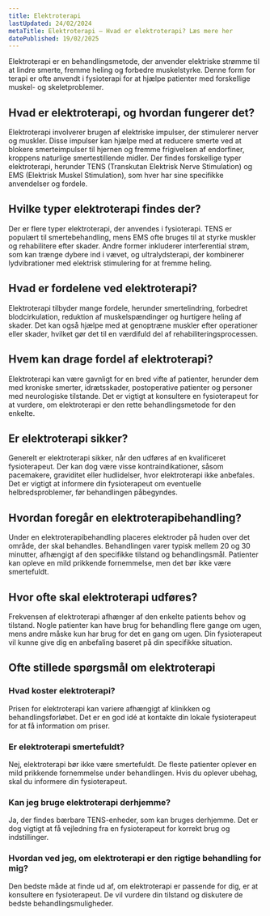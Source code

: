 ```yaml
---
title: Elektroterapi
lastUpdated: 24/02/2024
metaTitle: Elektroterapi – Hvad er elektroterapi? Læs mere her
datePublished: 19/02/2025
---
```


Elektroterapi er en behandlingsmetode, der anvender elektriske strømme til at lindre smerte, fremme heling og forbedre muskelstyrke. Denne form for terapi er ofte anvendt i fysioterapi for at hjælpe patienter med forskellige muskel- og skeletproblemer.

## Hvad er elektroterapi, og hvordan fungerer det?

Elektroterapi involverer brugen af elektriske impulser, der stimulerer nerver og muskler. Disse impulser kan hjælpe med at reducere smerte ved at blokere smerteimpulser til hjernen og fremme frigivelsen af endorfiner, kroppens naturlige smertestillende midler. Der findes forskellige typer elektroterapi, herunder TENS (Transkutan Elektrisk Nerve Stimulation) og EMS (Elektrisk Muskel Stimulation), som hver har sine specifikke anvendelser og fordele.

## Hvilke typer elektroterapi findes der?

Der er flere typer elektroterapi, der anvendes i fysioterapi. TENS er populært til smertebehandling, mens EMS ofte bruges til at styrke muskler og rehabilitere efter skader. Andre former inkluderer interferential strøm, som kan trænge dybere ind i vævet, og ultralydsterapi, der kombinerer lydvibrationer med elektrisk stimulering for at fremme heling.

## Hvad er fordelene ved elektroterapi?

Elektroterapi tilbyder mange fordele, herunder smertelindring, forbedret blodcirkulation, reduktion af muskelspændinger og hurtigere heling af skader. Det kan også hjælpe med at genoptræne muskler efter operationer eller skader, hvilket gør det til en værdifuld del af rehabiliteringsprocessen.

## Hvem kan drage fordel af elektroterapi?

Elektroterapi kan være gavnligt for en bred vifte af patienter, herunder dem med kroniske smerter, idrætsskader, postoperative patienter og personer med neurologiske tilstande. Det er vigtigt at konsultere en fysioterapeut for at vurdere, om elektroterapi er den rette behandlingsmetode for den enkelte.

## Er elektroterapi sikker?

Generelt er elektroterapi sikker, når den udføres af en kvalificeret fysioterapeut. Der kan dog være visse kontraindikationer, såsom pacemakere, graviditet eller hudlidelser, hvor elektroterapi ikke anbefales. Det er vigtigt at informere din fysioterapeut om eventuelle helbredsproblemer, før behandlingen påbegyndes.

## Hvordan foregår en elektroterapibehandling?

Under en elektroterapibehandling placeres elektroder på huden over det område, der skal behandles. Behandlingen varer typisk mellem 20 og 30 minutter, afhængigt af den specifikke tilstand og behandlingsmål. Patienter kan opleve en mild prikkende fornemmelse, men det bør ikke være smertefuldt.

## Hvor ofte skal elektroterapi udføres?

Frekvensen af elektroterapi afhænger af den enkelte patients behov og tilstand. Nogle patienter kan have brug for behandling flere gange om ugen, mens andre måske kun har brug for det en gang om ugen. Din fysioterapeut vil kunne give dig en anbefaling baseret på din specifikke situation.

## Ofte stillede spørgsmål om elektroterapi

### Hvad koster elektroterapi?

Prisen for elektroterapi kan variere afhængigt af klinikken og behandlingsforløbet. Det er en god idé at kontakte din lokale fysioterapeut for at få information om priser.

### Er elektroterapi smertefuldt?

Nej, elektroterapi bør ikke være smertefuldt. De fleste patienter oplever en mild prikkende fornemmelse under behandlingen. Hvis du oplever ubehag, skal du informere din fysioterapeut.

### Kan jeg bruge elektroterapi derhjemme?

Ja, der findes bærbare TENS-enheder, som kan bruges derhjemme. Det er dog vigtigt at få vejledning fra en fysioterapeut for korrekt brug og indstillinger.

### Hvordan ved jeg, om elektroterapi er den rigtige behandling for mig?

Den bedste måde at finde ud af, om elektroterapi er passende for dig, er at konsultere en fysioterapeut. De vil vurdere din tilstand og diskutere de bedste behandlingsmuligheder.
